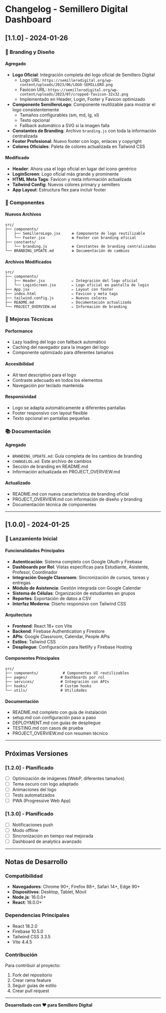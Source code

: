 # Changelog - Semillero Digital Dashboard

## [1.1.0] - 2024-01-26

### 🎨 Branding y Diseño

#### Agregado
- **Logo Oficial**: Integración completa del logo oficial de Semillero Digital
  - Logo URL: `https://semillerodigital.org/wp-content/uploads/2023/06/LOGO-SEMILLERO.png`
  - Favicon URL: `https://semillerodigital.org/wp-content/uploads/2023/07/cropped-favicon-32x32.png`
  - Implementado en Header, Login, Footer y Favicon optimizado
- **Componente SemilleroLogo**: Componente reutilizable para mostrar el logo consistentemente
  - Tamaños configurables (sm, md, lg, xl)
  - Texto opcional
  - Fallback automático a SVG si la imagen falla
- **Constantes de Branding**: Archivo `branding.js` con toda la información centralizada
- **Footer Profesional**: Nuevo footer con logo, enlaces y copyright
- **Colores Oficiales**: Paleta de colores actualizada en Tailwind CSS

#### Modificado
- **Header**: Ahora usa el logo oficial en lugar del icono genérico
- **LoginScreen**: Logo oficial más grande y prominente
- **HTML Meta Tags**: Favicon y meta información actualizada
- **Tailwind Config**: Nuevos colores primary y semillero
- **App Layout**: Estructura flex para incluir footer

### 📱 Componentes

#### Nuevos Archivos
```
src/
├── components/
│   ├── SemilleroLogo.jsx     ➕ Componente de logo reutilizable
│   └── Footer.jsx            ➕ Footer con branding oficial
├── constants/
│   └── branding.js           ➕ Constantes de branding centralizadas
└── BRANDING_UPDATE.md        ➕ Documentación de cambios
```

#### Archivos Modificados
```
src/
├── components/
│   ├── Header.jsx            ✏️ Integración del logo oficial
│   └── LoginScreen.jsx       ✏️ Logo oficial en pantalla de login
├── App.jsx                   ✏️ Layout con footer
├── index.html                ✏️ Favicon y meta tags
├── tailwind.config.js        ✏️ Nuevos colores
├── README.md                 ✏️ Documentación actualizada
└── PROJECT_OVERVIEW.md       ✏️ Información de branding
```

### 🔧 Mejoras Técnicas

#### Performance
- Lazy loading del logo con fallback automático
- Caching del navegador para la imagen del logo
- Componente optimizado para diferentes tamaños

#### Accesibilidad
- Alt text descriptivo para el logo
- Contraste adecuado en todos los elementos
- Navegación por teclado mantenida

#### Responsividad
- Logo se adapta automáticamente a diferentes pantallas
- Footer responsivo con layout flexible
- Texto opcional en pantallas pequeñas

### 📚 Documentación

#### Agregado
- `BRANDING_UPDATE.md`: Guía completa de los cambios de branding
- `CHANGELOG.md`: Este archivo de cambios
- Sección de branding en README.md
- Información actualizada en PROJECT_OVERVIEW.md

#### Actualizado
- README.md con nueva característica de branding oficial
- PROJECT_OVERVIEW.md con información de diseño y branding
- Documentación técnica de componentes

---

## [1.0.0] - 2024-01-25

### 🚀 Lanzamiento Inicial

#### Funcionalidades Principales
- **Autenticación**: Sistema completo con Google OAuth y Firebase
- **Dashboards por Rol**: Vistas específicas para Estudiante, Asistente, Profesor, Coordinador
- **Integración Google Classroom**: Sincronización de cursos, tareas y entregas
- **Módulo de Asistencia**: Gestión integrada con Google Calendar
- **Sistema de Células**: Organización de estudiantes en grupos
- **Reportes**: Exportación de datos a CSV
- **Interfaz Moderna**: Diseño responsivo con Tailwind CSS

#### Arquitectura
- **Frontend**: React 18+ con Vite
- **Backend**: Firebase Authentication y Firestore
- **APIs**: Google Classroom, Calendar, People APIs
- **Estilos**: Tailwind CSS
- **Despliegue**: Configuración para Netlify y Firebase Hosting

#### Componentes Principales
```
src/
├── components/           # Componentes UI reutilizables
├── pages/               # Dashboards por rol
├── services/            # Integración con APIs
├── hooks/               # Custom hooks
└── utils/               # Utilidades
```

#### Documentación
- README.md completo con guía de instalación
- setup.md con configuración paso a paso
- DEPLOYMENT.md con guías de despliegue
- TESTING.md con casos de prueba
- PROJECT_OVERVIEW.md con resumen técnico

---

## Próximas Versiones

### [1.2.0] - Planificado
- [ ] Optimización de imágenes (WebP, diferentes tamaños)
- [ ] Tema oscuro con logo adaptado
- [ ] Animaciones del logo
- [ ] Tests automatizados
- [ ] PWA (Progressive Web App)

### [1.3.0] - Planificado
- [ ] Notificaciones push
- [ ] Modo offline
- [ ] Sincronización en tiempo real mejorada
- [ ] Dashboard de analytics avanzado

---

## Notas de Desarrollo

### Compatibilidad
- **Navegadores**: Chrome 90+, Firefox 88+, Safari 14+, Edge 90+
- **Dispositivos**: Desktop, Tablet, Móvil
- **Node.js**: 16.0.0+
- **React**: 18.0.0+

### Dependencias Principales
- React 18.2.0
- Firebase 10.5.0
- Tailwind CSS 3.3.5
- Vite 4.4.5

### Contribución
Para contribuir al proyecto:
1. Fork del repositorio
2. Crear rama feature
3. Seguir guías de estilo
4. Crear pull request

---

**Desarrollado con ❤️ para Semillero Digital**
